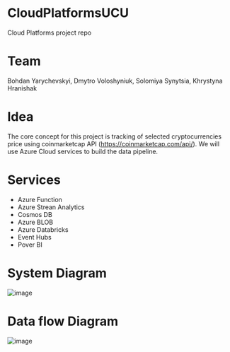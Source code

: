 # CloudPlatformsUCU
Cloud Platforms project repo

# Team
Bohdan Yarychevskyi, Dmytro Voloshyniuk, Solomiya Synytsia, Khrystyna Hranishak

# Idea
The core concept for this project is tracking of selected cryptocurrencies price using coinmarketcap API (https://coinmarketcap.com/api/).
We will use Azure Cloud services to build the data pipeline.

# Services
- Azure Function
- Azure Strean Analytics
- Cosmos DB
- Azure BLOB
- Azure Databricks
- Event Hubs
- Pover BI

# System Diagram
![image](https://user-images.githubusercontent.com/24934034/126035617-d00815b0-19c8-4846-b2d9-584140c8e51e.png)

# Data flow Diagram
![image](https://user-images.githubusercontent.com/24934034/129438089-5111a451-d572-4891-a867-58f9469b53f4.png)
